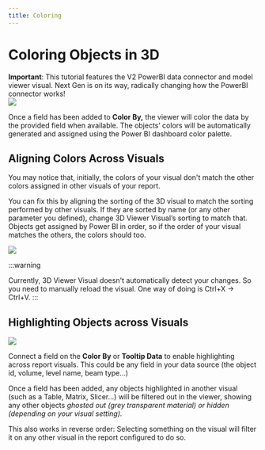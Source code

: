 ```yaml
---
title: Coloring
---
```


# Coloring Objects in 3D

<div class="banner-ribbon">
  <span><b>Important</b>: This tutorial features the V2 PowerBI data connector and model viewer visual.</span>
  <span class="next-gen">Next Gen is on its way, radically changing how the PowerBI connector works!</span>
</div>


<img class="rounded-dropshadow" src="./img-powerbi-visual/11-coloring-objects.gif">

Once a field has been added to **Color By,** the viewer will color the data by the provided field when available. The objects’ colors will be automatically generated and assigned using the Power BI dashboard color palette.

## Aligning Colors Across Visuals

You may notice that, initially, the colors of your visual don't match the other colors assigned in other visuals of your report.

You can fix this by aligning the sorting of the 3D visual to match the sorting performed by other visuals. If they are sorted by name (or any other parameter you defined), change 3D Viewer Visual’s sorting to match that. Objects get assigned by Power BI in order, so if the order of your visual matches the others, the colors should too.

<img class="rounded-dropshadow" src="./img-powerbi-visual/12-aligning-colors.gif">

:::warning

Currently, 3D Viewer Visual doesn't automatically detect your changes. So you need to manually reload the visual. One way of doing is Ctrl+X -> Ctrl+V.
:::

## Highlighting Objects across Visuals

<img class="rounded-dropshadow" src="./img-powerbi-visual/13-highlight-across-visuals.gif">

Connect a field on the **Color By** or **Tooltip Data** to enable highlighting across report visuals. This could be any field in your data source (the object id, volume, level name, beam type...)

Once a field has been added, any objects highlighted in another visual (such as a Table, Matrix, Slicer...) will be filtered out in the viewer, showing any other objects *ghosted out (grey transparent material) or hidden (depending on your visual setting).*

This also works in reverse order: Selecting something on the visual will filter it on any other visual in the report configured to do so.

